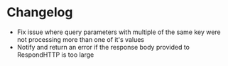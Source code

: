 # Changelog

-   Fix issue where query parameters with multiple of the same key were not processing more than one of it's values
-   Notify and return an error if the response body provided to RespondHTTP is too large
